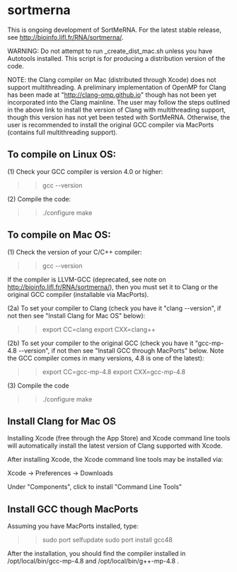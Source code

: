 sortmerna
=========

This is ongoing development of SortMeRNA. For the latest stable release, see http://bioinfo.lifl.fr/RNA/sortmerna/.


WARNING: Do not attempt to run _create_dist_mac.sh unless you have Autotools installed. 
This script is for producing a distribution version of the code.

NOTE: the Clang compiler on Mac (distributed through Xcode) does not support multithreading.
A preliminary implementation of OpenMP for Clang has been made at "http://clang-omp.github.io"
though has not been yet incorporated into the Clang mainline. The user may follow the
steps outlined in the above link to install the version of Clang with multithreading support, 
though this version has not yet been tested with SortMeRNA. Otherwise, the user is 
recommended to install the original GCC compiler via MacPorts (contains full multithreading support).
  


To compile on Linux OS:
-----------------------

(1) Check your GCC compiler is version 4.0 or higher:

>> gcc --version

(2) Compile the code:

>> ./configure
>> make



To compile on Mac OS:
---------------------

(1) Check the version of your C/C++ compiler:

>> gcc --version

If the compiler is LLVM-GCC (deprecated, see note on http://bioinfo.lifl.fr/RNA/sortmerna/), 
then you must set it to Clang or the original GCC compiler (installable via MacPorts).

(2a) To set your compiler to Clang (check you have it "clang --version", if not then 
see "Install Clang for Mac OS" below):

>> export CC=clang
>> export CXX=clang++

(2b) To set your compiler to the original GCC (check you have it "gcc-mp-4.8 --version", 
if not then see "Install GCC through MacPorts" below. Note the GCC compiler comes in many 
versions, 4.8 is one of the latest):

>> export CC=gcc-mp-4.8
>> export CXX=gcc-mp-4.8

(3) Compile the code
>> ./configure
>> make


Install Clang for Mac OS 
------------------------

Installing Xcode (free through the App Store) and Xcode command line tools will automatically 
install the latest version of Clang supported with Xcode. 

After installing Xcode, the Xcode command line tools may be installed via:

Xcode -> Preferences -> Downloads

Under "Components", click to install "Command Line Tools"



Install GCC though MacPorts
---------------------------

Assuming you have MacPorts installed, type:

>> sudo port selfupdate
>> sudo port install gcc48

After the installation, you should find the compiler installed in /opt/local/bin/gcc-mp-4.8 and /opt/local/bin/g++-mp-4.8 .


